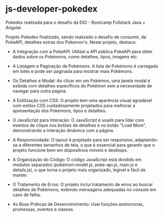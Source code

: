 # js-developer-pokedex

Pokedex realizada para o desafio da DIO - Bootcamp Fullstack Java + Angular.

Projeto Pokedex finalizado, sendo realizado o desafio de consumir, da PokeAPI, detalhes extras dos Pokemon's. Neste projeto, destaco: 

- A Integração com a PokeAPI: Utilizei a API pública PokeAPI para obter dados sobre os Pokémons, como detalhes, tipos, imagens etc.

- A Listagem e Paginação de Pokémons: A lista de Pokémons é carregada em lotes e pode ser paginada para mostrar mais Pokémons.

- Os Detalhes e Modal: Ao clicar em um Pokémon, uma janela modal é exibida com detalhes específicos do Pokémon sem a necessidade de navegar para outra página.

- A Estilização com CSS: O projeto tem uma aparência visual agradável com estilos CSS cuidadosamente projetados para melhorar a apresentação dos Pokémons, tipos e detalhes.

- O JavaScript para Interação: O JavaScript é usado para lidar com eventos de clique nos botões de detalhes e no botão "Load More", demonstrando a interação dinâmica com a página.

- A Responsividade: O layout é projetado para ser responsivo, adaptando-se a diferentes tamanhos de tela, o que é essencial para garantir que o projeto funcione bem em dispositivos móveis e desktops.

- A Organização do Código: O código JavaScript está dividido em módulos separados (pokémon-model.js, poke-api.js, main.js e details.js), o que torna o projeto mais organizado, legível e fácil de manter.

- O Tratamento de Erros: O projeto inclui tratamento de erros ao buscar detalhes de Pokémons, exibindo mensagens adequadas no console em caso de falha.

- As Boas Práticas de Desenvolvimento: Usei funções assíncronas, promessas, eventos e classes.
